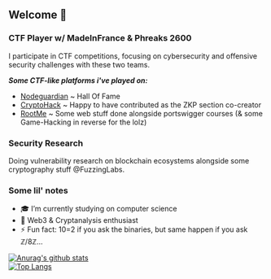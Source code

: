 ## Welcome 👋

### CTF Player w/ MadeInFrance & Phreaks 2600

I participate in CTF competitions, focusing on cybersecurity and offensive security challenges with these two teams.

**_Some CTF-like platforms i've played on:_**
- [Nodeguardian](https://nodeguardians.io/character/ectario) ~ Hall Of Fame
- [CryptoHack](https://cryptohack.org/user/ectario/) ~ Happy to have contributed as the ZKP section co-creator
- [RootMe](https://www.root-me.org/Ectario?inc=info&lang=en) ~ Some web stuff done alongside portswigger courses (& some Game-Hacking in reverse for the lolz)


### Security Research

Doing vulnerability research on blockchain ecosystems alongside some cryptography stuff @FuzzingLabs.

### Some lil' notes

- 🎓 I’m currently studying on computer science
- 🌱 Web3 & Cryptanalysis enthusiast
- ⚡ Fun fact: 10=2 if you ask the binaries, but same happen if you ask ℤ/8ℤ... 


[![Anurag's github stats](https://github-readme-stats.vercel.app/api?username=Ectario&theme=gruvbox)](https://github.com/Ectario/github-readme-stats)  
[![Top Langs](https://github-readme-stats.vercel.app/api/top-langs/?username=Ectario&layout=compact&theme=gruvbox)](https://github.com/Ectario/github-readme-stats)

